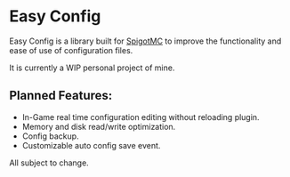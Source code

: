 # Easy Config

Easy Config is a library built for [SpigotMC](https://www.spigotmc.org) to improve the functionality and ease of use of configuration files.

It is currently a WIP personal project of mine.

## Planned Features:
- In-Game real time configuration editing without reloading plugin.
- Memory and disk read/write optimization.
- Config backup.
- Customizable auto config save event.

All subject to change.